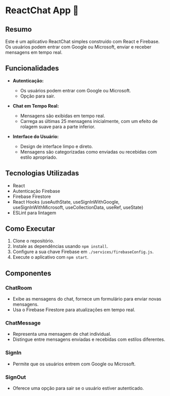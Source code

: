 # ReactChat App 🚀

## Resumo

Este é um aplicativo ReactChat simples construído com React e Firebase. Os usuários podem entrar com Google ou Microsoft, enviar e receber mensagens em tempo real.

## Funcionalidades

- **Autenticação:**
  - Os usuários podem entrar com Google ou Microsoft.
  - Opção para sair.

- **Chat em Tempo Real:**
  - Mensagens são exibidas em tempo real.
  - Carrega as últimas 25 mensagens inicialmente, com um efeito de rolagem suave para a parte inferior.

- **Interface do Usuário:**
  - Design de interface limpo e direto.
  - Mensagens são categorizadas como enviadas ou recebidas com estilo apropriado.

## Tecnologias Utilizadas

- React
- Autenticação Firebase
- Firebase Firestore
- React Hooks (useAuthState, useSignInWithGoogle, useSignInWithMicrosoft, useCollectionData, useRef, useState)
- ESLint para lintagem

## Como Executar

1. Clone o repositório.
2. Instale as dependências usando `npm install`.
3. Configure a sua chave Firebase em `./services/firebaseConfig.js`.
4. Execute o aplicativo com `npm start`.

## Componentes

### ChatRoom

- Exibe as mensagens do chat, fornece um formulário para enviar novas mensagens.
- Usa o Firebase Firestore para atualizações em tempo real.

### ChatMessage

- Representa uma mensagem de chat individual.
- Distingue entre mensagens enviadas e recebidas com estilos diferentes.

### SignIn

- Permite que os usuários entrem com Google ou Microsoft.

### SignOut

- Oferece uma opção para sair se o usuário estiver autenticado.
